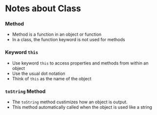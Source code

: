# Notes about Class

### Method

- Method is a function in an object or function
- In a class, the function keyword is not used for methods

### Keyword `this`

- Use keyword `this` to access properties and methods from within an object
- Use the usual dot notation
- Think of `this` as the name of the object

### `toString` Method

- The `toString` method custimizes how an object is output.
- This method automatically called when the object is used like a string
